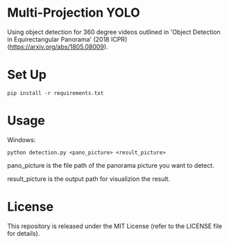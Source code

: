 # Multi-Projection YOLO
Using object detection for 360 degree videos outlined in 'Object Detection in Equirectangular Panorama' (2018 ICPR) (https://arxiv.org/abs/1805.08009).

# Set Up
```
pip install -r requirements.txt
```

# Usage
Windows:
```
python detection.py <pano_picture> <result_picture>
```

pano_picture is the file path of the panorama picture you want to detect.

result_picture is the output path for visualizion the result.

# License
This repository is released under the MIT License (refer to the LICENSE file for details).
